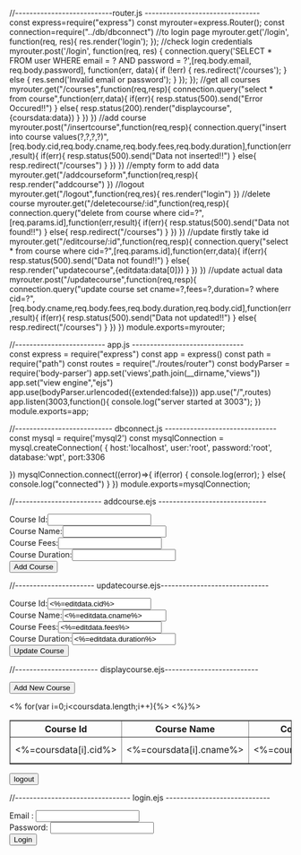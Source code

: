 //---------------------------router.js --------------------------------<br>
const express=require("express")
const myrouter=express.Router();
const connection=require("../db/dbconnect")
//to login page
myrouter.get('/login', function(req, res){
    res.render('login');
});
//check login credentials
myrouter.post('/login', function(req, res) {
    connection.query('SELECT * FROM user WHERE email = ? AND password = ?',[req.body.email, req.body.password], 
        function(err, data){
        if (!err) {
            res.redirect('/courses');
        } else {
            res.send('Invalid email or password');
        }
    });
});
//get all courses
myrouter.get("/courses",function(req,resp){
    connection.query("select * from course",function(err,data){
        if(err){
            resp.status(500).send("Error Occured!!")
        }
        else{
            resp.status(200).render("displaycourse",{coursdata:data})
        }
    })
})
//add course
myrouter.post("/insertcourse",function(req,resp){
    connection.query("insert into course values(?,?,?,?)",[req.body.cid,req.body.cname,req.body.fees,req.body.duration],function(err,result){
        if(err){
            resp.status(500).send("Data not inserted!!")
        }
        else{
                resp.redirect("/courses")
            }
        })
    })
//empty form to add data
myrouter.get("/addcourseform",function(req,resp){
    resp.render("addcourse")
})
//logout
myrouter.get("/logout",function(req,res){
    res.render("login")
})
//delete course
myrouter.get("/deletecourse/:id",function(req,resp){
    connection.query("delete from course where cid=?",[req.params.id],function(err,result){
        if(err){
            resp.status(500).send("Data not found!!")
        }
        else{
                resp.redirect("/courses")
        }
    })
})
//update firstly take id
myrouter.get("/editcourse/:id",function(req,resp){
    connection.query("select * from course where cid=?",[req.params.id],function(err,data){
        if(err){
            resp.status(500).send("Data not found!!")
        }
        else{
            resp.render("updatecourse",{editdata:data[0]})
        }
    })
})
//update actual data
myrouter.post("/updatecourse",function(req,resp){
    connection.query("update course set cname=?,fees=?,duration=? where cid=?",[req.body.cname,req.body.fees,req.body.duration,req.body.cid],function(err,result){
        if(err){
            resp.status(500).send("Data not updated!!")
        }
        else{
            resp.redirect("/courses")
        }
    })
})
module.exports=myrouter;

//------------------------- app.js -------------------------------<br>
const express = require("express")
const app = express()
const path = require("path")
const routes = require("./routes/router")
const bodyParser = require('body-parser')
app.set('views',path.join(__dirname,"views"))
app.set("view engine","ejs")
app.use(bodyParser.urlencoded({extended:false}))
app.use("/",routes)
app.listen(3003,function(){
    console.log("server started at 3003");
})
module.exports=app;

//--------------------------- dbconnect.js -------------------------------<br>
const mysql = require('mysql2')
const mysqlConnection = mysql.createConnection(
{
   host:'localhost',
   user:'root',
   password:'root',
   database:'wpt',
   port:3306

})
mysqlConnection.connect((error)=>{
    if(error)
    {
        console.log(error);
    }
    else{
        console.log("connected")
    }
})
module.exports=mysqlConnection;

//------------------------ addcourse.ejs ------------------------------<br>
 <form action="/insertcourse" method="post">
        Course Id:<input type="text" name="cid" id="cid"><br>
        Course Name:<input type="text" name="cname" id="cname"><br>
        Course Fees:<input type="text" name="fees" id="fees"><br>
        Course Duration:<input type="text" name="duration" id="duration"><br>
        <button type="submit" name="btn" id="btn">Add Course</button>
    </form>

//---------------------- updatecourse.ejs------------------------------<br>
 <form action="/updatecourse" method="post">
        Course Id:<input type="text" name="cid" id="cid" value="<%=editdata.cid%>" readonly><br>
        Course Name:<input type="text" name="cname" id="cname" value="<%=editdata.cname%>"><br>
        Course Fees:<input type="text" name="fees" id="fees" value="<%=editdata.fees%>"><br>
        Course Duration:<input type="text" name="duration" id="duration" value="<%=editdata.duration%>"><br>
        <button type="submit" name="btn" id="btn">Update Course</button>
    </form>

//----------------------- displaycourse.ejs--------------------------<br>
    <form action="/addcourseform">
        <button type="submit" name="btnadd" id="add" value="add">Add New Course</button>
    </form>
    <table border="1">
        <tr>
            <th>Course Id</th>
            <th>Course Name</th>
            <th>Course fees</th>
            <th>Course Duration</th>
        </tr>
        <% for(var i=0;i<coursdata.length;i++){%>
            <tr>
                <td><%=coursdata[i].cid%></td>
                <td><%=coursdata[i].cname%></td>
                <td><%=coursdata[i].fees%></td>
                <td><%=coursdata[i].duration%></td>
                <td>
                    <a href="deletecourse/<%=coursdata[i].cid%>">Delete</a>
                    <a href="editcourse/<%=coursdata[i].cid%>">Edit</a>
                </td>
            </tr>
        <%}%>
    </table>
    <form action="/logout">
        <button type="submit">logout</button>
    </form>

   //-------------------------------- login.ejs -----------------------------<br>
 <form action="/login" method="post">
        <label>Email : 
            <input type="email" name="email" id="email">
        </label><br>
        <label>Password:
            <input type="password" name="password" id="password">
        </label><br>
        <button type="submit">Login</button>
    </form>

